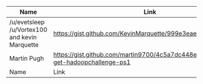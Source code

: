 | Name  | Link | Time | Special |
|---|---|---|---|
| /u/evetsleep /u/Vortex100 and kevin Marquette | https://gist.github.com/KevinMarquette/999e3eaeb75dd59a04d5 | 65-100s | | 
| Martin Pugh | https://gist.github.com/martin9700/4c5a7dc448ee2cee7b59#file-get-hadoopchallenge-ps1 | ~ 3 min |  | |
| Name  | Link | Time | Special |
